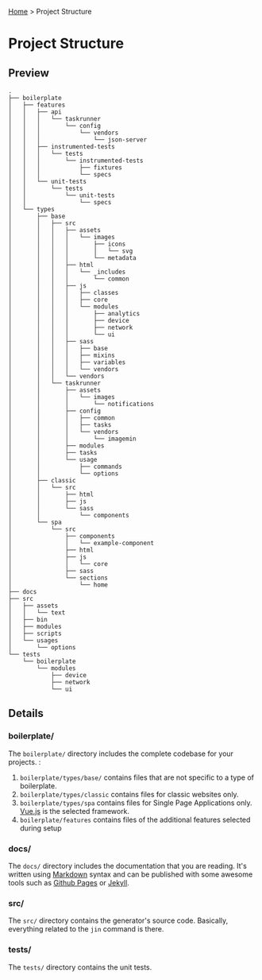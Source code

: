[Github Pages]:   https://pages.github.com
[Home]:           index.md
[Jekyll]:         http://jekyllrb.com
[Markdown]:       https://en.wikipedia.org/wiki/Markdown
[Vue.js]:         https://vuejs.org

[Home] > Project Structure

# Project Structure

## Preview

```
.
├── boilerplate
│   ├── features
│   │   ├── api
│   │   │   └── taskrunner
│   │   │       └── config
│   │   │           └── vendors
│   │   │               └── json-server
│   │   ├── instrumented-tests
│   │   │   └── tests
│   │   │       └── instrumented-tests
│   │   │           ├── fixtures
│   │   │           └── specs
│   │   └── unit-tests
│   │       └── tests
│   │           └── unit-tests
│   │               └── specs
│   └── types
│       ├── base
│       │   ├── src
│       │   │   ├── assets
│       │   │   │   └── images
│       │   │   │       ├── icons
│       │   │   │       │   └── svg
│       │   │   │       └── metadata
│       │   │   ├── html
│       │   │   │   └── _includes
│       │   │   │       └── common
│       │   │   ├── js
│       │   │   │   ├── classes
│       │   │   │   ├── core
│       │   │   │   └── modules
│       │   │   │       ├── analytics
│       │   │   │       ├── device
│       │   │   │       ├── network
│       │   │   │       └── ui
│       │   │   ├── sass
│       │   │   │   ├── base
│       │   │   │   ├── mixins
│       │   │   │   ├── variables
│       │   │   │   └── vendors
│       │   │   └── vendors
│       │   └── taskrunner
│       │       ├── assets
│       │       │   └── images
│       │       │       └── notifications
│       │       ├── config
│       │       │   ├── common
│       │       │   ├── tasks
│       │       │   └── vendors
│       │       │       └── imagemin
│       │       ├── modules
│       │       ├── tasks
│       │       └── usage
│       │           ├── commands
│       │           └── options
│       ├── classic
│       │   └── src
│       │       ├── html
│       │       ├── js
│       │       └── sass
│       │           └── components
│       └── spa
│           └── src
│               ├── components
│               │   └── example-component
│               ├── html
│               ├── js
│               │   └── core
│               ├── sass
│               └── sections
│                   └── home
├── docs
├── src
│   ├── assets
│   │   └── text
│   ├── bin
│   ├── modules
│   ├── scripts
│   └── usages
│       └── options
└── tests
    └── boilerplate
        └── modules
            ├── device
            ├── network
            └── ui
```

## Details

### boilerplate/

The `boilerplate/` directory includes the complete codebase for your projects. :

1. `boilerplate/types/base/` contains files that are not specific to a type of boilerplate.
2. `boilerplate/types/classic` contains files for classic websites only.
3. `boilerplate/types/spa` contains files for Single Page Applications only. [Vue.js] is the selected framework.
4. `boilerplate/features` contains files of the additional features selected during setup

### docs/

The `docs/` directory includes the documentation that you are reading. It's written using [Markdown] syntax and can be published with some awesome tools such as [Github Pages] or [Jekyll].

### src/

The `src/` directory contains the generator's source code. Basically, everything related to the `jin` command is there.

### tests/

The `tests/` directory contains the unit tests.
